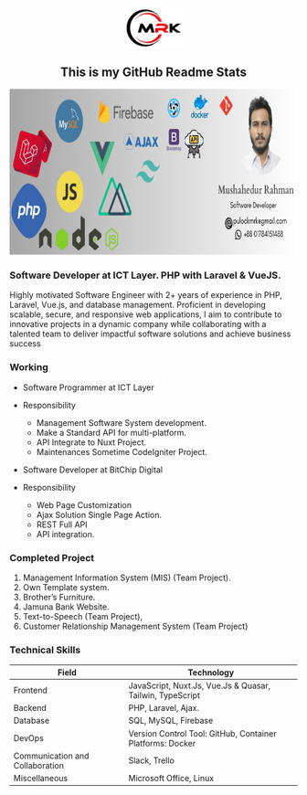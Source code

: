 
<p align="center">
 <img width="100px" src="./img/logo.png" align="center" alt="Logo" />
 <h2 align="center">This is my GitHub Readme Stats</h2>
 <p align="center"></p>
</p>


<img src="./img/Banner.png" height="290" width="100%" title="Self Learing image"/>


### Software Developer at ICT Layer. PHP with Laravel & VueJS.
Highly motivated Software Engineer with 2+ years of experience in PHP, Laravel, Vue.js, and database management. Proficient in developing scalable, secure, and responsive web applications, I aim to contribute to innovative projects in a dynamic company while collaborating with a talented team to deliver impactful software solutions and achieve business success

### Working 

- Software Programmer at ICT Layer
 - Responsibility
   - Management Software System development.
   - Make a Standard API for multi-platform.
   - API Integrate to Nuxt Project.
   - Maintenances Sometime CodeIgniter Project.
   
- Software Developer at BitChip Digital
 - Responsibility
   - Web Page Customization
   - Ajax Solution Single Page Action.
   - REST Full API
   - API integration.

### Completed Project 
1. Management Information System (MIS) (Team Project).
2. Own Template system.
2. Brother’s Furniture.
3. Jamuna Bank Website.
4. Text-to-Speech (Team Project),
5. Customer Relationship Management System (Team Project)

### Technical Skills


 | Field        | Technology                  |
 | ------------ | ---------------------- |
 | Frontend | JavaScript, Nuxt.Js, Vue.Js & Quasar, Tailwin, TypeScript |
 | Backend | PHP, Laravel, Ajax. |
 | Database | SQL, MySQL, Firebase |
 | DevOps | Version Control Tool: GitHub, Container Platforms: Docker |
 | Communication and Collaboration | Slack, Trello |
 | Miscellaneous | Microsoft Office, Linux|
  
